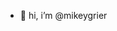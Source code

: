 - 👋 hi, i’m @mikeygrier

<!---
mikeygrier/mikeygrier is a ✨ special ✨ repository because its `README.md` (this file) appears on your GitHub profile.
You can click the Preview link to take a look at your changes.
--->
